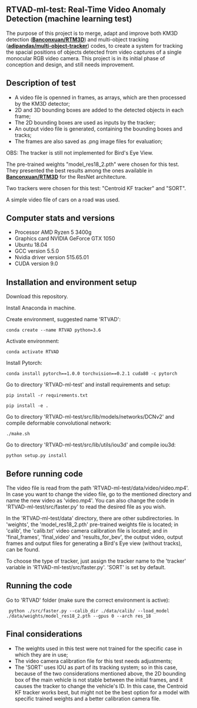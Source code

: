 ## RTVAD-ml-test: Real-Time Video Anomaly Detection (machine learning test)

The purpose of this project is to merge, adapt and improve both KM3D detection ([**Banconxuan/RTM3D**](https://github.com/Banconxuan/RTM3D)) and multi-object tracking ([**adipandas/multi-object-tracker**](https://github.com/adipandas/multi-object-tracker)) codes, to create a system for tracking the spacial positions of objects detected from video captures of a single monocular RGB video camera. This project is in its initial phase of conception and design, and still needs improvement.

## Description of test

- A video file is openned in frames, as arrays, which are then processed by the KM3D detector;
- 2D and 3D bounding boxes are added to the detected objects in each frame;
- The 2D bounding boxes are used as inputs by the tracker;
- An output video file is generated, containing the bounding boxes and tracks;
- The frames are also saved as .png image files for evaluation;

OBS: The tracker is still not implemented for Bird's Eye View.

The pre-trained weights "model_res18_2.pth" were chosen for this test. They presented the best results among the ones available in [**Banconxuan/RTM3D**](https://github.com/Banconxuan/RTM3D) for the ResNet architecture.

Two trackers were chosen for this test: "Centroid KF tracker" and "SORT".

A simple video file of cars on a road was used.

## Computer stats and versions

- Processor AMD Ryzen 5 3400g
- Graphics card NVIDIA GeForce GTX 1050
- Ubuntu 18.04
- GCC version 5.5.0
- Nvidia driver version 515.65.01
- CUDA version 9.0

## Installation and environment setup

Download this repository.

Install Anaconda in machine.

Create environment, suggested name 'RTVAD':
    
    conda create --name RTVAD python=3.6

Activate environment:
    
    conda activate RTVAD

Install Pytorch:
    
    conda install pytorch==1.0.0 torchvision==0.2.1 cuda80 -c pytorch

Go to directory 'RTVAD-ml-test' and install requirements and setup:
    
    pip install -r requirements.txt

    pip install -e .

Go to directory 'RTVAD-ml-test/src/lib/models/networks/DCNv2' and compile deformable convolutional network:
    
    ./make.sh

Go to directory 'RTVAD-ml-test/src/lib/utils/iou3d' and compile iou3d:
    
    python setup.py install

## Before running code

The video file is read from the path 'RTVAD-ml-test/data/video/video.mp4'. In case you want to change the video file, go to the mentioned directory and name the new video as 'video.mp4'. You can also change the code in 'RTVAD-ml-test/src/faster.py' to read the desired file as you wish.

In the 'RTVAD-ml-test/data' directory, there are other subdirectories. In 'weights', the 'model_res18_2.pth' pre-trained weights file is located; in 'calib', the 'calib.txt' video camera calibration file is located; and in 'final_frames', 'final_video' and 'results_for_bev', the output video, output frames and output files for generating a Bird's Eye view (without tracks), can be found.

To choose the type of tracker, just assign the tracker name to the 'tracker' variable in 'RTVAD-ml-test/src/faster.py'. 'SORT' is set by default.

## Running the code

Go to 'RTVAD' folder (make sure the correct environment is active):
     
     python ./src/faster.py --calib_dir ./data/calib/ --load_model ./data/weights/model_res18_2.pth --gpus 0 --arch res_18

## Final considerations

- The weights used in this test were not trained for the specific case in which they are in use;
- The video camera calibration file for this test needs adjustments;
- The 'SORT' uses IOU as part of its tracking system; so in this case, because of the two considerations mentioned above, the 2D bounding box of the main vehicle is not stable between the initial frames, and it causes the tracker to change the vehicle's ID. In this case, the Centroid KF tracker works best, but might not be the best option for a model with specific trained weights and a better calibration camera file.
